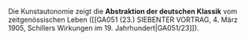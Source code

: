 
Die Kunstautonomie zeigt die **Abstraktion der deutschen Klassik** vom zeitgenössischen Leben ([[GA051 (23.) SIEBENTER VORTRAG, 4. März 1905, Schillers Wirkungen im 19. Jahrhundert|GA051/23]]).
